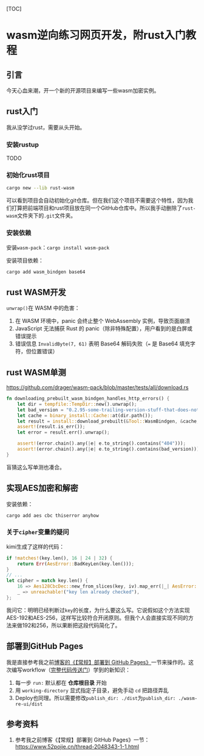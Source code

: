 [TOC]

# wasm逆向练习网页开发，附rust入门教程

## 引言

今天心血来潮，开一个新的开源项目来编写一些wasm加密实例。

## rust入门

我从没学过rust，需要从头开始。

### 安装rustup

TODO

### 初始化rust项目

```bash
cargo new --lib rust-wasm
```

可以看到项目会自动初始化git仓库。但在我们这个项目不需要这个特性，因为我们打算把前端项目和rust项目放在同一个GitHub仓库中。所以我手动删除了`rust-wasm`文件夹下的`.git`文件夹。

### 安装依赖

安装`wasm-pack`：`cargo install wasm-pack`

安装项目依赖：

```bash
cargo add wasm_bindgen base64
```

## rust WASM开发

`unwrap()`在 WASM 中的危害：

1. 在 WASM 环境中，panic 会终止整个 WebAssembly 实例，导致页面崩溃
2. JavaScript 无法捕获 Rust 的 panic（除非特殊配置），用户看到的是白屏或错误提示
3. 错误信息 `InvalidByte(7, 61)` 表明 Base64 解码失败（`=` 是 Base64 填充字符，但位置错误）

## rust WASM单测

https://github.com/drager/wasm-pack/blob/master/tests/all/download.rs

```rs
fn downloading_prebuilt_wasm_bindgen_handles_http_errors() {
    let dir = tempfile::TempDir::new().unwrap();
    let bad_version = "0.2.95-some-trailing-version-stuff-that-does-not-exist";
    let cache = binary_install::Cache::at(dir.path());
    let result = install::download_prebuilt(&Tool::WasmBindgen, &cache, bad_version, true);
    assert!(result.is_err());
    let error = result.err().unwrap();

    assert!(error.chain().any(|e| e.to_string().contains("404")));
    assert!(error.chain().any(|e| e.to_string().contains(bad_version)));
}
```

盲猜这么写单测也凑合。

## 实现AES加密和解密

安装依赖：

```bash
cargo add aes cbc thiserror anyhow
```

### 关于`cipher`变量的疑问

kimi生成了这样的代码：

```rust
if !matches!(key.len(), 16 | 24 | 32) {
    return Err(AesError::BadKeyLen(key.len()));
}
// ...
let cipher = match key.len() {
    16 => Aes128CbcDec::new_from_slices(key, iv).map_err(|_| AesError::BadKeyLen(key.len()))?,
    _ => unreachable!("key len already checked"),
};
```

我问它：明明已经判断过`key`的长度，为什么要这么写。它说假如这个方法实现AES-192和AES-256，这样写比较符合开闭原则。但我个人会直接实现不同的方法来做192和256，所以果断把这段代码简化了。

## 部署到GitHub Pages

我是直接参考我之前[博客的《【常规】部署到 GitHub Pages》](https://www.52pojie.cn/thread-2048343-1-1.html)一节来操作的。这次编写workflow（[完整代码传送门](https://github.com/Hans774882968/wasm-re-hw/blob/main/.github/workflows/main.yml)）学到的新知识：

1. 每一步 `run:` 默认都在 **仓库根目录** 开始
2. 用 `working-directory` 显式指定子目录，避免手动 `cd` 把路径弄乱
3. Deploy也同理。所以需要修改`publish_dir: ./dist`为`publish_dir: ./wasm-re-ui/dist`

## 参考资料

1. 参考我之前博客《【常规】部署到 GitHub Pages》一节：https://www.52pojie.cn/thread-2048343-1-1.html

